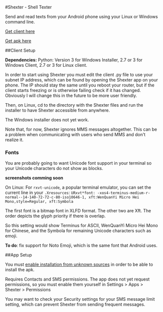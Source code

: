 #Shexter - Shell Texter

Send and read texts from your Android phone using your Linux or Windows command line.

[Get client here](https://raw.githubusercontent.com/tetchel/Shexter/master/shexter_client/shexter.py)

[Get apk here](https://github.com/tetchel/Shexter/raw/master/shexter/app/build/outputs/apk/shexter.apk)

##Client Setup

**Dependencies:** Python: Version 3 for Windows Installer, 2.7 or 3 for Windows Client, 2.7 or 3 for Linux client.

In order to start using Shexter you must edit the client .py file to use your subnet IP address, which can be found by opening the Shexter app on your phone. The IP should stay the same until you reboot your router, but if the client starts freezing or is otherwise failing check if it has changed. Obviously I will change this in the future to be more user friendly.

Then, on Linux, cd to the directory with the Shexter files and run the installer to have Shexter accessible from anywhere. 

The Windows installer does not yet work.

Note that, for now, Shexter ignores MMS messages altogether. This can be a problem when communicating with users who send MMS and don't realize it.

### Fonts

You are probably going to want Unicode font support in your terminal so your Unicode characters do not show as blocks.

**screenshots comming soon**

On Linux:
For `rxvt-unicode`, a popular terminal emulator, you can set the current line in your `.Xresources`:
`URxvt*font: -xos4-terminus-medium-r-normal--14-140-72-72-c-80-iso10646-1, xft:WenQuanYi Micro Hei Mono,style=Regular, xft:Symbola`

The first font is a bitmap font in XLFD format. The other two are Xft. The order depicts the glyph priority if there is overlap.

So this setting would show Terminus for ASCII, WenQuanYi Micro Hei Mono for Chinese, and the Symbola for remaining Unicode characters such as emoji.

**To do**: fix support for Noto Emoji, which is the same font that Android uses.

##App Setup

You must [enable installation from unknown sources](http://www.androidcentral.com/allow-app-installs-unknown-sources) in order to be able to install the apk.

Requires Contacts and SMS permissions. The app does not yet request permissions, so you must enable them yourself in Settings > Apps > Shexter > Permissions

You may want to check your Security settings for your SMS message limit setting, which can prevent Shexter from sending frequent messages.

